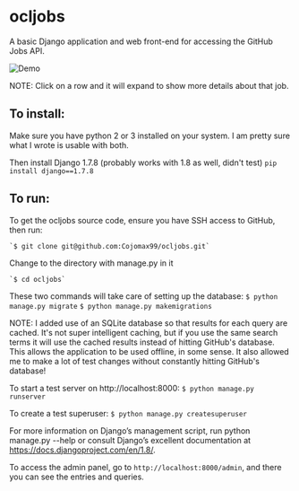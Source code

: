 # ocljobs
A basic Django application and web front-end for accessing the GitHub Jobs API.

![Demo](https://dl.dropboxusercontent.com/u/40829872/ocl/screenie.png)

NOTE: Click on a row and it will expand to show more details about that job.

## To install:
Make sure you have python 2 or 3 installed on your system. I am pretty sure what I wrote is usable with both.

Then install Django 1.7.8 (probably works with 1.8 as well, didn't test)
`pip install django==1.7.8`

## To run:

To get the ocljobs source code, ensure you have SSH access to GitHub, then run:

	`$ git clone git@github.com:Cojomax99/ocljobs.git`

Change to the directory with manage.py in it

	`$ cd ocljobs`

These two commands will take care of setting up the database:
	`$ python manage.py migrate`
	`$ python manage.py makemigrations`
	
NOTE: I added use of an SQLite database so that results for each query are cached. It's not super intelligent caching, but if you use the same search terms it will use the cached results instead of hitting GitHub's database. This allows the application to be used offline, in some sense. It also allowed me to make a lot of test changes without constantly hitting GitHub's database!

To start a test server on http://localhost:8000:
	`$ python manage.py runserver`

To create a test superuser:
	`$ python manage.py createsuperuser`

For more information on Django’s management script, run python manage.py --help or consult Django’s excellent documentation at https://docs.djangoproject.com/en/1.8/.

To access the admin panel, go to `http://localhost:8000/admin`, and there you can see the entries and queries.
